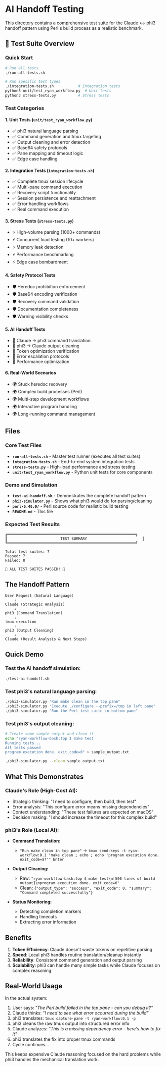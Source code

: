 # AI Handoff Testing

This directory contains a comprehensive test suite for the Claude ↔ phi3 handoff pattern using Perl's build process as a realistic benchmark.

## 🧪 Test Suite Overview

### **Quick Start**
```bash
# Run all tests
./run-all-tests.sh

# Run specific test types
./integration-tests.sh           # Integration tests
python3 unit/test_ryan_workflow.py  # Unit tests
python3 stress-tests.py          # Stress tests
```

### **Test Categories**

#### 1. **Unit Tests** (`unit/test_ryan_workflow.py`)
- ✅ phi3 natural language parsing
- ✅ Command generation and tmux targeting  
- ✅ Output cleaning and error detection
- ✅ Base64 safety protocols
- ✅ Pane mapping and timeout logic
- ✅ Edge case handling

#### 2. **Integration Tests** (`integration-tests.sh`)
- ✅ Complete tmux session lifecycle
- ✅ Multi-pane command execution
- ✅ Recovery script functionality
- ✅ Session persistence and reattachment
- ✅ Error handling workflows
- ✅ Real command execution

#### 3. **Stress Tests** (`stress-tests.py`)
- ⚡ High-volume parsing (1000+ commands)
- ⚡ Concurrent load testing (10+ workers)
- ⚡ Memory leak detection
- ⚡ Performance benchmarking
- ⚡ Edge case bombardment

#### 4. **Safety Protocol Tests**
- 🛡️ Heredoc prohibition enforcement
- 🛡️ Base64 encoding verification
- 🛡️ Recovery command validation
- 🛡️ Documentation completeness
- 🛡️ Warning visibility checks

#### 5. **AI Handoff Tests**
- 🤖 Claude → phi3 command translation
- 🤖 phi3 → Claude output cleaning
- 🤖 Token optimization verification
- 🤖 Error escalation protocols
- 🤖 Performance optimization

#### 6. **Real-World Scenarios**
- 🌍 Stuck heredoc recovery
- 🌍 Complex build processes (Perl)
- 🌍 Multi-step development workflows
- 🌍 Interactive program handling
- 🌍 Long-running command management

## Files

### **Core Test Files**
- **`run-all-tests.sh`** - Master test runner (executes all test suites)
- **`integration-tests.sh`** - End-to-end system integration tests
- **`stress-tests.py`** - High-load performance and stress testing
- **`unit/test_ryan_workflow.py`** - Python unit tests for core components

### **Demo and Simulation**
- **`test-ai-handoff.sh`** - Demonstrates the complete handoff pattern
- **`phi3-simulator.py`** - Shows what phi3 would do for parsing/cleaning
- **`perl-5.40.0/`** - Perl source code for realistic build testing
- **`README.md`** - This file

### **Expected Test Results**
```
╔══════════════════════════════════════════════════════════╗
║                        TEST SUMMARY                         ║
╚══════════════════════════════════════════════════════════╝

Total test suites: 7
Passed: 7
Failed: 0

🎉 ALL TEST SUITES PASSED! 🎉
```

## The Handoff Pattern

```
User Request (Natural Language)
    ↓
Claude (Strategic Analysis)
    ↓
phi3 (Command Translation) 
    ↓
tmux execution
    ↓
phi3 (Output Cleaning)
    ↓
Claude (Result Analysis & Next Steps)
```

## Quick Demo

### Test the AI handoff simulation:
```bash
./test-ai-handoff.sh
```

### Test phi3's natural language parsing:
```bash
./phi3-simulator.py "Run make clean in the top pane"
./phi3-simulator.py "Execute ./configure --prefix=/tmp in left pane"  
./phi3-simulator.py "Run the Perl test suite in bottom pane"
```

### Test phi3's output cleaning:
```bash
# Create some sample output and clean it
echo "ryan-workflow-bash:top $ make test
Running tests...
All tests passed
program execution done. exit_code=0" > sample_output.txt

./phi3-simulator.py --clean sample_output.txt
```

## What This Demonstrates

### **Claude's Role (High-Cost AI):**
- Strategic thinking: "I need to configure, then build, then test"
- Error analysis: "This configure error means missing dependencies"
- Context understanding: "These test failures are expected on macOS"
- Decision making: "I should increase the timeout for this complex build"

### **phi3's Role (Local AI):**
- **Command Translation:**
  - `"Run make clean in top pane"` → `tmux send-keys -t ryan-workflow:0.1 "make clean ; echo ; echo 'program execution done. exit_code=$?'" Enter`
  
- **Output Cleaning:**
  - Raw: `"ryan-workflow-bash:top $ make test\n[500 lines of build output]\nprogram execution done. exit_code=0"`
  - Clean: `{"output_type": "success", "exit_code": 0, "summary": "Command completed successfully"}`

- **Status Monitoring:**
  - Detecting completion markers
  - Handling timeouts
  - Extracting error information

## Benefits

1. **Token Efficiency**: Claude doesn't waste tokens on repetitive parsing
2. **Speed**: Local phi3 handles routine translation/cleanup instantly  
3. **Reliability**: Consistent command generation and output parsing
4. **Scalability**: phi3 can handle many simple tasks while Claude focuses on complex reasoning

## Real-World Usage

In the actual system:
1. User says: *"The Perl build failed in the top pane - can you debug it?"*
2. Claude thinks: *"I need to see what error occurred during the build"*
3. phi3 translates: `tmux capture-pane -t ryan-workflow:0.1 -p`
4. phi3 cleans the raw tmux output into structured error info
5. Claude analyzes: *"This is a missing dependency error - here's how to fix it"*
6. phi3 translates the fix into proper tmux commands
7. Cycle continues...

This keeps expensive Claude reasoning focused on the hard problems while phi3 handles the mechanical translation work.
